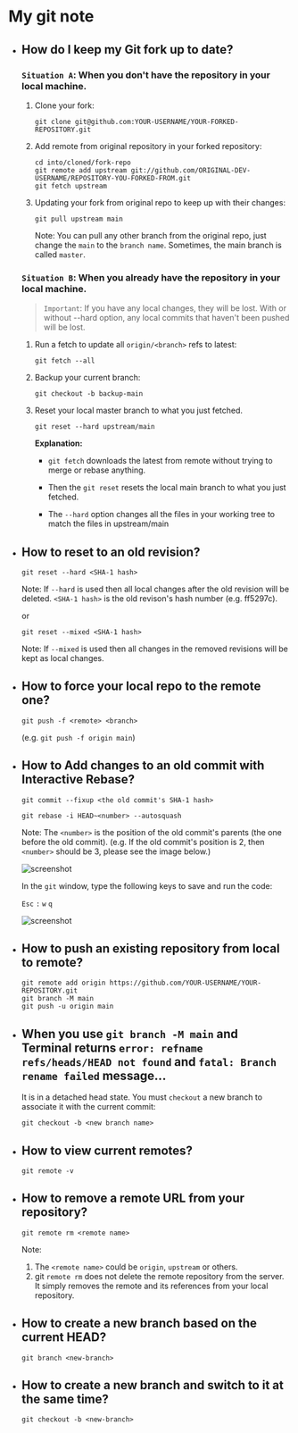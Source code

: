 # My git note

- ## How do I keep my Git fork up to date?
  ### `Situation A`: When you don't have the repository in your local machine.

  1. Clone your fork:
      ```
      git clone git@github.com:YOUR-USERNAME/YOUR-FORKED-REPOSITORY.git
      ```

  2. Add remote from original repository in your forked repository:
      ```
      cd into/cloned/fork-repo
      git remote add upstream git://github.com/ORIGINAL-DEV-USERNAME/REPOSITORY-YOU-FORKED-FROM.git
      git fetch upstream
      ```
  
  3. Updating your fork from original repo to keep up with their changes:
      ```
      git pull upstream main
      ```
      Note: You can pull any other branch from the original repo, just change the `main` to the `branch name`. Sometimes, the main branch is called `master`.
  
  ### `Situation B`: When you already have the repository in your local machine.
  > `Important`: If you have any local changes, they will be lost. With or without --hard option, any local commits that haven't been pushed will be lost.
  1. Run a fetch to update all `origin/<branch>` refs to latest:
      ```
      git fetch --all
      ```
  
  2. Backup your current branch:
      ```
      git checkout -b backup-main
      ```
      
  3. Reset your local master branch to what you just fetched. 
      ```
      git reset --hard upstream/main
      ```
      
      **Explanation:**
      
      - `git fetch` downloads the latest from remote without trying to merge or rebase anything.

      - Then the `git reset` resets the local main branch to what you just fetched. 

      - The `--hard` option changes all the files in your working tree to match the files in upstream/main
      
- ## How to reset to an old revision?
  ```
  git reset --hard <SHA-1 hash>
  ```
  Note: If `--hard` is used then all local changes after the old revision will be deleted. `<SHA-1 hash>` is the old revison's hash number (e.g. ff5297c).
    
  or
  
  ```
  git reset --mixed <SHA-1 hash>
  ```
  Note: If `--mixed` is used then all changes in the removed revisions will be kept as local changes.

- ## How to force your local repo to the remote one?
  ```
  git push -f <remote> <branch>
  ```
  (e.g. `git push -f origin main`)
  
- ## How to Add changes to an old commit with Interactive Rebase?
  ```
  git commit --fixup <the old commit's SHA-1 hash>
  ```
  ```
  git rebase -i HEAD~<number> --autosquash
  ```
  Note: The `<number>` is the position of the old commit's parents (the one before the old commit). (e.g. If the old commit's position is 2, then `<number>` should be 3, please see the image below.)
  
  ![screenshot](https://user-images.githubusercontent.com/13745974/102413262-91730c80-3fec-11eb-948c-183d11f351f7.png)
  
  In the `git` window, type the following keys to save and run the code:
 
  `Esc` `:` `w` `q`
  
  ![screenshot](https://user-images.githubusercontent.com/13745974/102413700-40174d00-3fed-11eb-865d-6f88d5530a22.png)
  
  
- ## How to push an existing repository from local to remote?
  ```
  git remote add origin https://github.com/YOUR-USERNAME/YOUR-REPOSITORY.git
  git branch -M main
  git push -u origin main
  ```
  
- ## When you use `git branch -M main` and Terminal returns `error: refname refs/heads/HEAD not found` and `fatal: Branch rename failed` message...
  It is in a detached head state. You must `checkout` a new branch to associate it with the current commit:
  ```
  git checkout -b <new branch name>
  ```

- ## How to view current remotes?
  ```
  git remote -v
  ```
  
- ## How to remove a remote URL from your repository?
  ```
  git remote rm <remote name>
  ```
  Note: 
  1. The `<remote name>` could be `origin`, `upstream` or others. 
  2. git `remote rm` does not delete the remote repository from the server. It simply removes the remote and its references from your local repository.

- ## How to create a new branch based on the current HEAD?
  ```
  git branch <new-branch>
  ```
  
- ## How to create a new branch and switch to it at the same time?
  ```
  git checkout -b <new-branch>
  ```

